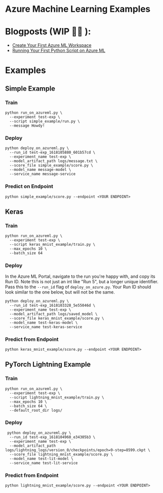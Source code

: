 # Azure Machine Learning Examples


# Blogposts (WIP 👷🏻 ):

  - [Create Your First Azure ML Workspace](https://nateraw.com/2021/04/04/azureml-create/)
  - [Running Your First Python Script on Azure ML](https://nateraw.com/2021/04/05/azureml-basic/)


# Examples

## Simple Example

### Train

```
python run_on_azureml.py \
  --experiment test-exp \
  --script simple_example/run.py \
  --message Howdy!
```

### Deploy

```
python deploy_on_azureml.py \
  --run_id test-exp_1618105880_601b57cd \
  --experiment_name test-exp \
  --model_artifact_path logs/message.txt \
  --score_file simple_example/score.py \
  --model_name message-model \
  --service_name message-service
```

### Predict on Endpoint

```
python simple_example/score.py --endpoint <YOUR ENDPOINT>
```

## Keras

### Train

```
python run_on_azureml.py \
  --experiment test-exp \
  --script keras_mnist_example/train.py \
  --max_epochs 10 \
  --batch_size 64
```

### Deploy

In the Azure ML Portal, navigate to the run you're happy with, and copy its Run ID. Note this is not just an int like "Run 5", but a longer unique identifier. Pass this to the `--run_id` flag of `deploy_on_azure.py`. Your Run ID should look similar to the one below, but will not be the same.


```
python deploy_on_azureml.py \
  --run_id test-exp_1618103328_5e55046d \
  --experiment_name test-exp \
  --model_artifact_path logs/saved_model \
  --score_file keras_mnist_example/score.py \
  --model_name test-keras-model \
  --service_name test-keras-service 
```

### Predict from Endpoint

```
python keras_mnist_example/score.py --endpoint <YOUR ENDPOINT>
```


## PyTorch Lightning Example

### Train

```
python run_on_azureml.py \
  --experiment test-exp \
  --script lightning_mnist_example/train.py \
  --max_epochs 10 \
  --batch_size 64 \
  --default_root_dir logs/
```

### Deploy

```
 python deploy_on_azureml.py \
  --run_id test-exp_1618104960_e34305b3 \
  --experiment_name test-exp \
  --model_artifact_path logs/lightning_logs/version_0/checkpoints/epoch=9-step=8599.ckpt \
  --score_file lightning_mnist_example/score.py \
  --model_name test-lit-model \
  --service_name test-lit-service
```

### Predict from Endpoint

```
python lightning_mnist_example/score.py --endpoint <YOUR ENDPOINT>
```